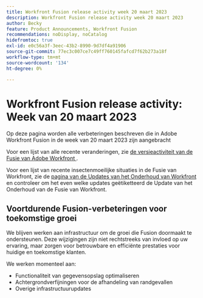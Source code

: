 ```yaml
---
title: Workfront Fusion release activity week 20 maart 2023
description: Workfront Fusion release activity week 20 maart 2023
author: Becky
feature: Product Announcements, Workfront Fusion
recommendations: noDisplay, noCatalog
hidefromtoc: true
exl-id: e0c56a3f-3eec-43b2-8990-9d7df4a91906
source-git-commit: 77ec3c007ce7c49ff760145fafcd7f62b273a18f
workflow-type: tm+mt
source-wordcount: '134'
ht-degree: 0%

---
```


# Workfront Fusion release activity: Week van 20 maart 2023

Op deze pagina worden alle verbeteringen beschreven die in Adobe Workfront Fusion in de week van 20 maart 2023 zijn aangebracht

Voor een lijst van alle recente veranderingen, zie [ de versieactiviteit van de Fusie van Adobe Workfront ](/help/workfront-fusion/fusion-product-releases/fusion-release-activity.md).

Voor een lijst van recente insectenmoeilijke situaties in de Fusie van Workfront, zie de [ pagina van de Updates van het Onderhoud van Workfront ](https://experienceleague.adobe.com/docs/workfront-known-issues/releases/current-updates.html?lang=nl-NL) en controleer om het even welke updates geëtiketteerd de Update van het Onderhoud van de Fusie van Workfront.

## Voortdurende Fusion-verbeteringen voor toekomstige groei

We blijven werken aan infrastructuur om de groei die Fusion doormaakt te ondersteunen. Deze wijzigingen zijn niet rechtstreeks van invloed op uw ervaring, maar zorgen voor betrouwbare en efficiënte prestaties voor huidige en toekomstige klanten.

We werken momenteel aan:

* Functionaliteit van gegevensopslag optimaliseren
* Achtergrondverfijningen voor de afhandeling van randgevallen
* Overige infrastructuurupdates
